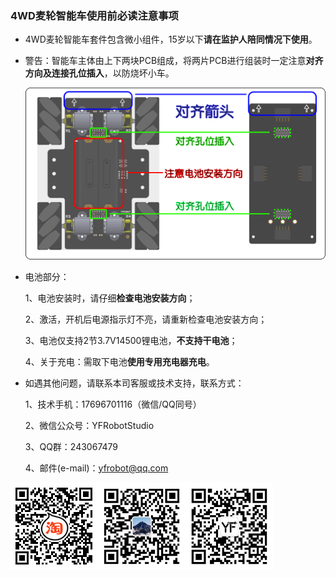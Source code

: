 ### 4WD**麦轮智能车使用前必读注意事项**

- 4WD麦轮智能车套件包含微小组件，15岁以下**请在监护人陪同情况下使用**。

- 警告：智能车主体由上下两块PCB组成，将两片PCB进行组装时一定注意**对齐方向及连接孔位插入**，以防烧坏小车。

  ![4wd_PCB安装](https://github.com/YFROBOT-TM/yfrobot-tm.github.io/raw/master/pic/4wd_PCBinstallation.png)

- 电池部分：

  1、电池安装时，请仔细**检查电池安装方向**；

  2、激活，开机后电源指示灯不亮，请重新检查电池安装方向；

  3、电池仅支持2节3.7V14500锂电池，**不支持干电池**；

  4、关于充电：需取下电池**使用专用充电器充电**。

- 如遇其他问题，请联系本司客服或技术支持，联系方式：

  1、技术手机：17696701116（微信/QQ同号） 

  2、微信公众号：YFRobotStudio

  3、QQ群：243067479

  4、邮件(e-mail)：yfrobot@qq.com

![img](https://github.com/YFROBOT-TM/yfrobot-tm.github.io/raw/master/pic/4wd_2.png)![img](https://github.com/YFROBOT-TM/yfrobot-tm.github.io/raw/master/pic/4wd_3.png)![img](https://github.com/YFROBOT-TM/yfrobot-tm.github.io/raw/master/pic/4wd_4.png)

 

 

 